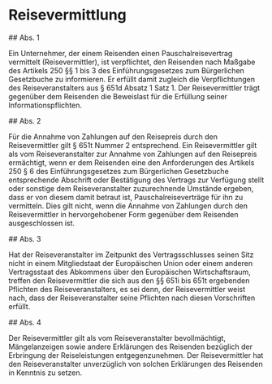 # Reisevermittlung



\#\# Abs. 1

 Ein Unternehmer, der einem Reisenden einen Pauschalreisevertrag vermittelt (Reisevermittler), ist verpflichtet, den Reisenden nach Maßgabe des Artikels 250 §§ 1 bis 3 des Einführungsgesetzes zum Bürgerlichen Gesetzbuche zu informieren. Er erfüllt damit zugleich die Verpflichtungen des Reiseveranstalters aus § 651d Absatz 1 Satz 1\. Der Reisevermittler trägt gegenüber dem Reisenden die Beweislast für die Erfüllung seiner Informationspflichten.

\#\# Abs. 2

 Für die Annahme von Zahlungen auf den Reisepreis durch den Reisevermittler gilt § 651t Nummer 2 entsprechend. Ein Reisevermittler gilt als vom Reiseveranstalter zur Annahme von Zahlungen auf den Reisepreis ermächtigt, wenn er dem Reisenden eine den Anforderungen des Artikels 250 § 6 des Einführungsgesetzes zum Bürgerlichen Gesetzbuche entsprechende Abschrift oder Bestätigung des Vertrags zur Verfügung stellt oder sonstige dem Reiseveranstalter zuzurechnende Umstände ergeben, dass er von diesem damit betraut ist, Pauschalreiseverträge für ihn zu vermitteln. Dies gilt nicht, wenn die Annahme von Zahlungen durch den Reisevermittler in hervorgehobener Form gegenüber dem Reisenden ausgeschlossen ist.

\#\# Abs. 3

 Hat der Reiseveranstalter im Zeitpunkt des Vertragsschlusses seinen Sitz nicht in einem Mitgliedstaat der Europäischen Union oder einem anderen Vertragsstaat des Abkommens über den Europäischen Wirtschaftsraum, treffen den Reisevermittler die sich aus den §§ 651i bis 651t ergebenden Pflichten des Reiseveranstalters, es sei denn, der Reisevermittler weist nach, dass der Reiseveranstalter seine Pflichten nach diesen Vorschriften erfüllt.

\#\# Abs. 4

 Der Reisevermittler gilt als vom Reiseveranstalter bevollmächtigt, Mängelanzeigen sowie andere Erklärungen des Reisenden bezüglich der Erbringung der Reiseleistungen entgegenzunehmen. Der Reisevermittler hat den Reiseveranstalter unverzüglich von solchen Erklärungen des Reisenden in Kenntnis zu setzen. 

